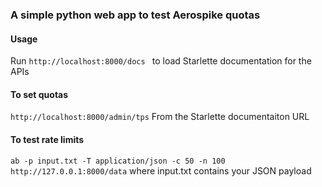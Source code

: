 ### A simple python web app to test Aerospike quotas

#### Usage
Run `http://localhost:8000/docs ` to load Starlette documentation for the APIs

#### To set quotas 
`http://localhost:8000/admin/tps` From the Starlette documentaiton URL

#### To test rate limits
`ab -p input.txt -T application/json -c 50 -n 100 http://127.0.0.1:8000/data`
where input.txt contains your JSON payload




